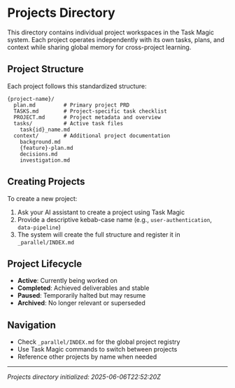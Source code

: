 # Projects Directory

This directory contains individual project workspaces in the Task Magic system. Each project operates independently with its own tasks, plans, and context while sharing global memory for cross-project learning.

## Project Structure

Each project follows this standardized structure:

```
{project-name}/
  plan.md         # Primary project PRD
  TASKS.md        # Project-specific task checklist
  PROJECT.md      # Project metadata and overview
  tasks/          # Active task files
    task{id}_name.md
  context/        # Additional project documentation
    background.md
    {feature}-plan.md
    decisions.md
    investigation.md
```

## Creating Projects

To create a new project:

1. Ask your AI assistant to create a project using Task Magic
2. Provide a descriptive kebab-case name (e.g., `user-authentication`, `data-pipeline`)
3. The system will create the full structure and register it in `_parallel/INDEX.md`

## Project Lifecycle

- **Active**: Currently being worked on
- **Completed**: Achieved deliverables and stable
- **Paused**: Temporarily halted but may resume
- **Archived**: No longer relevant or superseded

## Navigation

- Check `_parallel/INDEX.md` for the global project registry
- Use Task Magic commands to switch between projects
- Reference other projects by name when needed

---

_Projects directory initialized: 2025-06-06T22:52:20Z_
